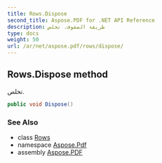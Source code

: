 ```yaml
---
title: Rows.Dispose
second_title: Aspose.PDF for .NET API Reference
description: طريقة الصفوف. تخلص
type: docs
weight: 50
url: /ar/net/aspose.pdf/rows/dispose/
---
```

## Rows.Dispose method

تخلص.

```csharp
public void Dispose()
```

### See Also

* class [Rows](../)
* namespace [Aspose.Pdf](../../../aspose.pdf/)
* assembly [Aspose.PDF](../../../)
